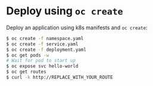 # Deploy using `oc create`

Deploy an application using k8s manifests and `oc create`:

```bash
$ oc create -f namespace.yaml
$ oc create -f service.yaml
$ oc create -f deployment.yaml
$ oc get pods -w
# Wait for pod to start up
$ oc expose svc hello-world
$ oc get routes
$ curl -k http://REPLACE_WITH_YOUR_ROUTE
```
